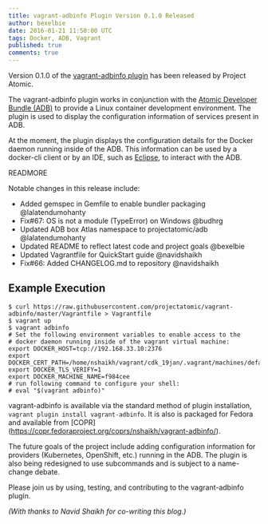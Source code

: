 ```yaml
---
title: vagrant-adbinfo Plugin Version 0.1.0 Released
author: bexelbie
date: 2016-01-21 11:50:00 UTC
tags: Docker, ADB, Vagrant
published: true
comments: true
---
```

Version 0.1.0 of the [vagrant-adbinfo plugin](https://github.com/projectatomic/vagrant-adbinfo) has been released by Project Atomic.

The vagrant-adbinfo plugin works in conjunction with the [Atomic Developer Bundle (ADB)](https://github.com/projectatomic/adb-atomic-developer-bundle/) to provide a Linux container development environment. The plugin is used to display the configuration information of services present in ADB.

At the moment, the plugin displays the configuration details for the Docker daemon running inside of the ADB. This information can be used by a docker-cli client or by an IDE, such as [Eclipse](http://www.eclipse.org/community/eclipse_newsletter/2015/june/article3.php), to interact with the ADB.

READMORE

Notable changes in this release include:

- Added gemspec in Gemfile to enable bundler packaging @lalatendumohanty
- Fix#67: OS is not a module (TypeError) on Windows @budhrg
- Updated ADB box Atlas namespace to projectatomic/adb @lalatendumohanty
- Updated README to reflect latest code and project goals @bexelbie
- Updated Vagrantfile for QuickStart guide @navidshaikh
- Fix#66: Added CHANGELOG.md to repository @navidshaikh

## Example Execution

```
$ curl https://raw.githubusercontent.com/projectatomic/vagrant-adbinfo/master/Vagrantfile > Vagrantfile
$ vagrant up
$ vagrant adbinfo
# Set the following environment variables to enable access to the
# docker daemon running inside of the vagrant virtual machine:
export DOCKER_HOST=tcp://192.168.33.10:2376
export DOCKER_CERT_PATH=/home/nshaikh/vagrant/cdk_19jan/.vagrant/machines/default/virtualbox/.docker
export DOCKER_TLS_VERIFY=1
export DOCKER_MACHINE_NAME=f984cee
# run following command to configure your shell:
# eval "$(vagrant adbinfo)"
```

vagrant-adbinfo is available via the standard method of plugin installation, `vagrant plugin install vagrant-adbinfo`. It is also is packaged for Fedora and available from [COPR] (https://copr.fedoraproject.org/coprs/nshaikh/vagrant-adbinfo/).

The future goals of the project include adding configuration information for providers (Kubernetes, OpenShift, etc.) running in the ADB. The plugin is also being redesigned to use subcommands and is subject to a name-change debate.

Please join us by using, testing, and contributing to the vagrant-adbinfo plugin.

*(With thanks to Navid Shaikh for co-writing this blog.)*
